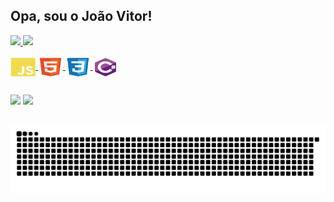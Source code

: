  ## Opa, sou o João Vitor!
 <div>
  <a href="https://github.com/jtomazi">
  <img height="180rem" src="https://github-readme-stats.vercel.app/api?username=jtomazi&show_icons=true&theme=light&include_all_commits=true&count_private=true"/>
  <img height="180rem" src="https://github-readme-stats.vercel.app/api/top-langs/?username=jtomazi&layout=compact&langs_count=7&theme=light"/>
</div> 
 
  
  <div style="display: inline_block"><br>
  <img align="center" alt="Rafa-Js" height="30" width="40" src="https://raw.githubusercontent.com/devicons/devicon/master/icons/javascript/javascript-plain.svg">
  <img align="center" alt="Rafa-HTML" height="30" width="40" src="https://raw.githubusercontent.com/devicons/devicon/master/icons/html5/html5-original.svg">
  <img align="center" alt="Rafa-CSS" height="30" width="40" src="https://raw.githubusercontent.com/devicons/devicon/master/icons/css3/css3-original.svg">  
  <img align="center" alt="Rafa-Csharp" height="30" width="40" src="https://raw.githubusercontent.com/devicons/devicon/master/icons/csharp/csharp-original.svg">  
</div>
  
  ##
  
  <div>   
  <a href = "mailto:joaovitor.tomazi@outlook.com"><img src="https://img.shields.io/badge/-Email-%23333?style=for-the-badge&logo=gmail&logoColor=white" target="_blank"></a>
  <a href="https://www.linkedin.com/in/jo%C3%A3o-vitor-cardoso-tomazi" target="_blank"><img src="https://img.shields.io/badge/-LinkedIn-%230077B5?style=for-the-badge&logo=linkedin&logoColor=white" target="_blank"></a>     
</div>
  
 ##
  
   ![Snake animation](https://github.com/jtomazi/jtomazi/blob/output/github-contribution-grid-snake.svg)

